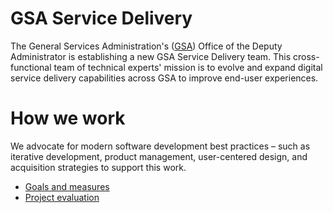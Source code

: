 # GSA Service Delivery
The General Services Administration's ([GSA](https://www.gsa.gov/)) Office of the Deputy Administrator is establishing a new GSA Service Delivery team. This cross-functional team of technical experts' mission is to evolve and expand digital service delivery capabilities across GSA to improve end-user experiences.

# How we work
We advocate for modern software development best practices – such as iterative development, product management, user-centered design, and acquisition strategies to support this work.
- [Goals and measures](https://github.com/GSA/service-delivery/blob/main/Goals_Measures.md)
- [Project evaluation](https://github.com/GSA/service-delivery/blob/main/Project_evaluation.md) 
